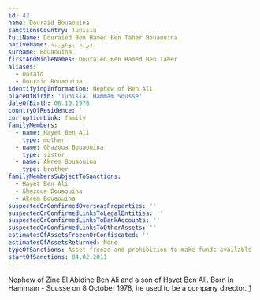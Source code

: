 ```yaml
---
id: 42
name: Douraid Bouaouina
sanctionsCountry: Tunisia
fullName: Douraied Ben Hamed Ben Taher Bouaouina
nativeName: دريد بوعوينة
surname: Bouaouina
firstAndMidleNames: Douraied Ben Hamed Ben Taher
aliases:
  - Doraid
  - Douraïd Bouaouina
identifyingInformation: Nephew of Ben Ali
placeOfBirth: 'Tunisia, Hammam Sousse'
dateOfBirth: 08.10.1978
countryOfResidence: ''
corruptionLink: family
familyMembers:
  - name: Hayet Ben Ali
    type: mother
  - name: Ghazoua Bouaouina
    type: sister
  - name: Akrem Bouaouina
    type: brother
familyMembersSubjectToSanctions:
  - Hayet Ben Ali
  - Ghazoua Bouaouina
  - Akrem Bouaouina
suspectedOrConfirmedOverseasProperties: ''
suspectedOrConfirmedLinksToLegalEntities: ''
suspectedOrConfirmedLinksToBankAccounts: ''
suspectedOrConfirmedLinksToOtherAssets: ''
estimatesOfAssetsFrozenOrConfiscated: ''
estimatesOfAssetsReturned: None
typeOfSanctions: Asset freeze and prohibition to make funds available
startOfSanctions: 04.02.2011
---
```

Nephew of Zine El Abidine Ben Ali and a son of Hayet Ben Ali. Born in Hammam - 
Sousse on 8 October 1978, he used to be a company director. 
[1](https://eur-lex.europa.eu/legal-content/EN/TXT/?uri=CELEX:02011R0101-20170128)
